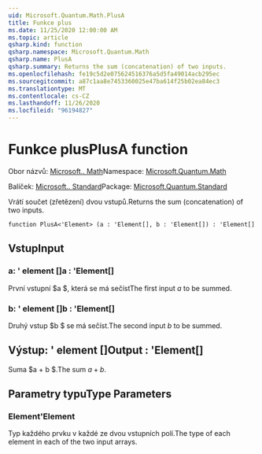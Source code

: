 ```yaml
---
uid: Microsoft.Quantum.Math.PlusA
title: Funkce plus
ms.date: 11/25/2020 12:00:00 AM
ms.topic: article
qsharp.kind: function
qsharp.namespace: Microsoft.Quantum.Math
qsharp.name: PlusA
qsharp.summary: Returns the sum (concatenation) of two inputs.
ms.openlocfilehash: fe19c5d2e075624516376a5d5fa49014acb295ec
ms.sourcegitcommit: a87c1aa8e7453360025e47ba614f25b02ea84ec3
ms.translationtype: MT
ms.contentlocale: cs-CZ
ms.lasthandoff: 11/26/2020
ms.locfileid: "96194827"
---
```

# <a name="plusa-function"></a><span data-ttu-id="988fc-102">Funkce plus</span><span class="sxs-lookup"><span data-stu-id="988fc-102">PlusA function</span></span>

<span data-ttu-id="988fc-103">Obor názvů: [Microsoft.. Math](xref:Microsoft.Quantum.Math)</span><span class="sxs-lookup"><span data-stu-id="988fc-103">Namespace: [Microsoft.Quantum.Math](xref:Microsoft.Quantum.Math)</span></span>

<span data-ttu-id="988fc-104">Balíček: [Microsoft.. Standard](https://nuget.org/packages/Microsoft.Quantum.Standard)</span><span class="sxs-lookup"><span data-stu-id="988fc-104">Package: [Microsoft.Quantum.Standard](https://nuget.org/packages/Microsoft.Quantum.Standard)</span></span>


<span data-ttu-id="988fc-105">Vrátí součet (zřetězení) dvou vstupů.</span><span class="sxs-lookup"><span data-stu-id="988fc-105">Returns the sum (concatenation) of two inputs.</span></span>

```qsharp
function PlusA<'Element> (a : 'Element[], b : 'Element[]) : 'Element[]
```


## <a name="input"></a><span data-ttu-id="988fc-106">Vstup</span><span class="sxs-lookup"><span data-stu-id="988fc-106">Input</span></span>

### <a name="a--element"></a><span data-ttu-id="988fc-107">a: ' element []</span><span class="sxs-lookup"><span data-stu-id="988fc-107">a : 'Element[]</span></span>

<span data-ttu-id="988fc-108">První vstupní $a $, která se má sečíst</span><span class="sxs-lookup"><span data-stu-id="988fc-108">The first input $a$ to be summed.</span></span>


### <a name="b--element"></a><span data-ttu-id="988fc-109">b: ' element []</span><span class="sxs-lookup"><span data-stu-id="988fc-109">b : 'Element[]</span></span>

<span data-ttu-id="988fc-110">Druhý vstup $b $ se má sečíst.</span><span class="sxs-lookup"><span data-stu-id="988fc-110">The second input $b$ to be summed.</span></span>



## <a name="output--element"></a><span data-ttu-id="988fc-111">Výstup: ' element []</span><span class="sxs-lookup"><span data-stu-id="988fc-111">Output : 'Element[]</span></span>

<span data-ttu-id="988fc-112">Suma $a + b $.</span><span class="sxs-lookup"><span data-stu-id="988fc-112">The sum $a + b$.</span></span>

## <a name="type-parameters"></a><span data-ttu-id="988fc-113">Parametry typu</span><span class="sxs-lookup"><span data-stu-id="988fc-113">Type Parameters</span></span>

### <a name="element"></a><span data-ttu-id="988fc-114">Element</span><span class="sxs-lookup"><span data-stu-id="988fc-114">'Element</span></span>

<span data-ttu-id="988fc-115">Typ každého prvku v každé ze dvou vstupních polí.</span><span class="sxs-lookup"><span data-stu-id="988fc-115">The type of each element in each of the two input arrays.</span></span>